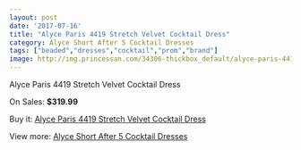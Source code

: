 ```yaml
---
layout: post
date: '2017-07-16'
title: "Alyce Paris 4419 Stretch Velvet Cocktail Dress"
category: Alyce Short After 5 Cocktail Dresses
tags: ["beaded","dresses","cocktail","prom","brand"]
image: http://img.princessan.com/34306-thickbox_default/alyce-paris-4419-stretch-velvet-cocktail-dress.jpg
---
```

Alyce Paris 4419 Stretch Velvet Cocktail Dress

On Sales: **$319.99**
<a href="https://www.princessan.com/en/16055-alyce-paris-4419-stretch-velvet-cocktail-dress.html"><amp-img layout="responsive" width="600" height="600" src="//img.princessan.com/34306-thickbox_default/alyce-paris-4419-stretch-velvet-cocktail-dress.jpg" alt="Alyce Paris 4419 Stretch Velvet Cocktail Dress 0" /></a>
<a href="https://www.princessan.com/en/16055-alyce-paris-4419-stretch-velvet-cocktail-dress.html"><amp-img layout="responsive" width="600" height="600" src="//img.princessan.com/34307-thickbox_default/alyce-paris-4419-stretch-velvet-cocktail-dress.jpg" alt="Alyce Paris 4419 Stretch Velvet Cocktail Dress 1" /></a>

Buy it: [Alyce Paris 4419 Stretch Velvet Cocktail Dress](https://www.princessan.com/en/16055-alyce-paris-4419-stretch-velvet-cocktail-dress.html "Alyce Paris 4419 Stretch Velvet Cocktail Dress")

View more: [Alyce Short After 5 Cocktail Dresses](https://www.princessan.com/en/132- "Alyce Short After 5 Cocktail Dresses")